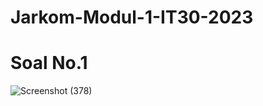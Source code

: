 # Jarkom-Modul-1-IT30-2023

# Soal No.1

![Screenshot (378)](https://github.com/who170845/Jarkom-Modul-1-IT30-2023/assets/113872836/336379e5-d112-4bff-8a18-928b27200390)
